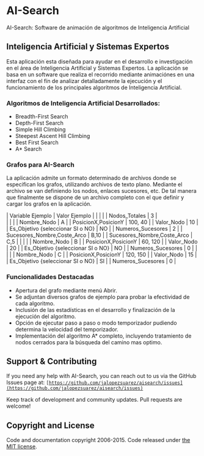 # AI-Search 
AI-Search: Software de animación de algoritmos de Inteligencia Artificial

## Inteligencia Artificial y Sistemas Expertos
Esta aplicación esta diseñada para ayudar en el desarrollo e investigación en el área de Inteligencia Artificial y Sistemas Expertos. La aplicación se basa en un software que realiza el recorrido mediante animaciónes en una interfaz con el fín de analizar detalladamente la ejecución y el funcionamiento de los principales algoritmos de Inteligencia Artificial.

### Algoritmos de Inteligencia Artificial Desarrollados:
- Breadth-First Search 
- Depth-First Search 
- Simple Hill Climbing 
- Steepest Ascent Hill Climbing 
- Best First Search 
- A* Search

### Grafos para AI-Search 
La aplicación admite un formato determinado de archivos donde se especifican los grafos, utilizando archivos de texto plano. Mediante el archivo se van definiendo los nodos, enlaces sucesores, etc. De tal manera que finalmente se dispone de un archivo completo con el que definir y cargar los grafos en la aplicación.

| Variable Ejemplo  | Valor Ejemplo |
|  |  |
| Nodos_Totales | 3  |  
|  |  |
| Nombre_Nodo   | A | 
| PosicionX,PosicionY   | 100, 40  | 
| Valor_Nodo   | 10 |
| Es_Objetivo {seleccionar SI o NO}   | NO |
| Numeros_Sucesores   | 2  |
| Sucesores_Nombre,Coste_Arco   | B,10  |
| Sucesores_Nombre,Coste_Arco   | C,5  |
|  |  |
| Nombre_Nodo   | B | 
| PosicionX,PosicionY   | 60, 120  | 
| Valor_Nodo   | 20 |
| Es_Objetivo {seleccionar SI o NO}   | NO |
| Numeros_Sucesores   | 0  |
|  |  |
| Nombre_Nodo   | C | 
| PosicionX,PosicionY   | 120, 150  | 
| Valor_Nodo   | 15 |
| Es_Objetivo {seleccionar SI o NO}   | SI |
| Numeros_Sucesores   | 0  |

### Funcionalidades Destacadas
- Apertura del grafo mediante menú Abrir.
- Se adjuntan diversos grafos de ejemplo para probar la efectividad de cada algoritmo.
- Inclusión de las estadísticas en el desarrollo y finalización de la ejecución del algoritmo.
- Opción de ejecutar paso a paso o modo temporizador pudiendo determina la velocidad del temporizador.
- Implementación del algoritmo A* completo, incluyendo tratamiento de nodos cerrados para la búsqueda del camino mas optimo.

## Support & Contributing

If you need any help with AI-Search, you can reach out to us via the GitHub Issues page at:
<code>[https://github.com/jalopezsuarez/aisearch/issues](https://github.com/jalopezsuarez/aisearch/issues)</code>

Keep track of development and community updates. Pull requests are welcome!

## Copyright and License

Code and documentation copyright 2006-2015. Code released under [the MIT license](https://github.com/jalopezsuarez/aisearch/blob/master/aisearch/LICENSE).
